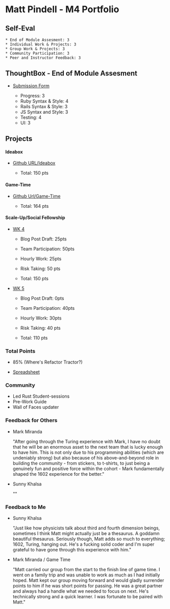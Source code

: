 # Matt Pindell - M4 Portfolio

## Self-Eval

    * End of Module Assesment: 3
    * Individual Work & Projects: 3
    * Group Work & Projects: 3
    * Community Participation: 3
    * Peer and Instructor Feedback: 3


## ThoughtBox - End of Module Assesment

  * [Submission Form](https://gist.github.com/Jbern16/a9db5ecff5fb96a9b99977606a7b15f1)

    * Progress: 3
    * Ruby Syntax & Style: 4
    * Rails Syntax & Style: 3
    * JS Syntax and Style: 3
    * Testing: 4
    * UI: 3
    
## Projects

#### Ideabox

  * [Github URL/Ideabox](https://github.com/pindell-matt/idea_box/)

    * Total: 150 pts

#### Game-Time

  * [Github Url/Game-Time](https://github.com/notmarkmiranda/game-time)

    * Total: 164 pts

#### Scale-Up/Social Fellowship

  * [WK 4](https://github.com/turingschool/ruby-submissions/blob/master/1602/module_4_assignments/scale-up-wk-4/matt-pindell.md)

    * Blog Post Draft: 25pts
    * Team Participation: 50pts
    * Hourly Work: 25pts
    * Risk Taking: 50 pts

    * Total: 150 pts
  
  * [WK 5](https://github.com/turingschool/ruby-submissions/blob/master/1602/module_4_assignments/scale-up-wk-5/matt-p.markdown)

    * Blog Post Draft: 0pts
    * Team Participation: 40pts
    * Hourly Work: 30pts
    * Risk Taking: 40 pts

    * Total: 110 pts

### Total Points

  * 85% (Where's Refactor Tractor?)
  
  * [Spreadsheet](https://docs.google.com/spreadsheets/d/1MaFQ3O4iTkLx8SkxHrHaYjqE1yjyUJLfRIgCrPCKAUs/edit#gid=0)

### Community

  * Led Rust Student-sessions
  * Pre-Work Guide
  * Wall of Faces updater

### Feedback for Others

  * Mark Miranda

    "After going through the Turing experience with Mark, I have no doubt that he will be an enormous asset to the next team that is lucky enough to have him. This is not only due to his programming abilities (which are undeniably strong) but also because of his above-and-beyond role in building the community - from stickers, to t-shirts, to just being a genuinely fun and positive force within the cohort - Mark fundamentally shaped the 1602 experience for the better."

  * Sunny Khalsa

    ""


### Feedback to Me

  * Sunny Khalsa

    "Just like how physicists talk about third and fourth dimension beings, sometimes I think Matt might actually just be a thesaurus. A goddamn beautiful thesaurus. Seriously though, Matt adds so much to everything; 1602, Turing, hanging out. He's a fucking solid coder and I'm super grateful to have gone through this experience with him."

  * Mark Miranda / Game Time

    "Matt carried our group from the start to the finish line of game time. I went on a family trip and was unable to work as much as I had initially hoped. Matt kept our group moving forward and would gladly surrender points to him if he was short points for passing. He was a great partner and always had a handle what we needed to focus on next. He's technically strong and a quick learner. I was fortunate to be paired with Matt."
